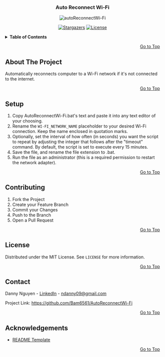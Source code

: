 <a name="top"></a>

<div align="center">
  <h3>Auto Reconnect Wi-Fi</h3>
  <img src="https://i.ibb.co/C2Smk50/auto-Reconnect-Wi-Fi128x128.png" alt="autoReconnectWi-Fi"><br>
  
  [![Stargazers][stars-shield]][stars-url] [![License][license-shield]][license-url]
  
</div>

<!-- TABLE OF CONTENTS -->
<details> 
  <summary><b> Table of Contents </b></summary>
  <ol>
    <li><a href="#about-the-project"> About The Project </a></li>
    <li><a href="#setup"> Setup </a></li>
    <li><a href="#contributing"> Contributing </a></li>
    <li><a href="#license"> License </a></li>
    <li><a href="#contact"> Contact <a/></li>
    <li><a href="#acknowledgements"> Acknowledgements </li>
</details>

<p align="right"><a href="#top">Go to Top</a></p>  
  
<!-- ABOUT THE PROJECT -->
## About The Project
Automatically reconnects computer to a Wi-Fi network if it's not connected to the internet.

<p align="right"><a href="#top">Go to Top</a></p>  
  
<!-- SETUP -->
## Setup
1. Copy AutoReconnectWi-Fi.bat's text and paste it into any text editor of your choosing.
3. Rename the `WI-FI_NETWORK_NAME` placeholder to your desired Wi-Fi connection. Keep the name enclosed in quotation marks.
4. Optionally, set the interval of how often (in seconds) you want the script to repeat by adjusting the integer that follows after the "timeout" command. By default, the script is set to execute every 15 minutes.
5. Save the file, and rename the file extension to .bat.
6. Run the file as an administrator (this is a required permission to restart the network adapter).

<p align="right"><a href="#top">Go to Top</a></p>  
  
<!-- CONTRIBUTING -->
## Contributing
1. Fork the Project
2. Create your Feature Branch
3. Commit your Changes
4. Push to the Branch
5. Open a Pull Request

<p align="right"><a href="#top">Go to Top</a></p>
  
<!-- LICENSE -->
## License
Distributed under the MIT License. See `LICENSE` for more information.

<p align="right"><a href="#top">Go to Top</a></p>
  
<!-- CONTACT -->
## Contact
Danny Nguyen - [LinkedIn](https://www.linkedin.com/in/ndanny09/) - ndanny09@gmail.com

Project Link: <https://github.com/Bam6561/AutoReconnectWi-Fi>

<p align="right"><a href="#top">Go to Top</a></p>  
  
<!-- ACKNOWLEDGEMENTS -->
## Acknowledgements
* [README Template](https://github.com/othneildrew/Best-README-Template)

<p align="right"><a href="#top">Go to Top</a></p>  
  
<!-- SHIELDS -->
[stars-shield]: https://img.shields.io/github/stars/Bam6561/AutoReconnectWi-Fi
[stars-url]: https://github.com/Bam6561/AutoReconnectWi-Fi/stargazers
[license-shield]: https://img.shields.io/github/license/Bam6561/AutoReconnectWi-Fi
[license-url]: https://github.com/Bam6561/AutoReconnectWi-Fi/blob/main/LICENSE
